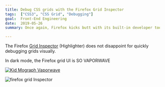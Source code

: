 ```yaml
---
title: Debug CSS grids with the Firefox Grid Inspector
tags:  ["CSS3", "CSS Grid", "Debugging"]
goal:  Front-End Engineering
date:  2019-05-26
summary: Once again, Firefox kicks butt with its built-in developer tools that started it all.

---
```


The Firefox [Grid Inspector][docs] (Highlighter) does not disappoint for
quickly debugging grids visually.

In dark mode, the Firefox grid UI is SO VAPORWAVE

[![Kid Mograph Vaporwave][vpr]][div]

![firefox grid Inspector][ffx]

[ffx]: /img/vaporwave-firefox.jpg
[vpr]: /img/vaporwave.jpg
[div]: https://mrdiv.tumblr.com/
[docs]: https://developer.mozilla.org/en-US/docs/Tools/Page_Inspector/How_to/Examine_grid_layouts
